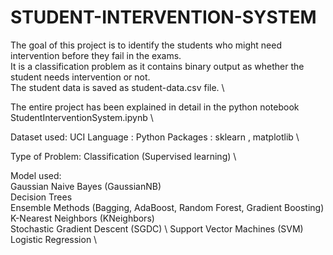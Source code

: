 # STUDENT-INTERVENTION-SYSTEM
The goal of this project is to identify the students who might need intervention before they fail in the exams. \
It is a classification problem as it contains binary output as whether the student needs intervention or not.  \
The student data is saved as student-data.csv file. \


The entire project has been explained in detail in the python notebook StudentInterventionSystem.ipynb \

Dataset used: UCI Language : Python Packages : sklearn , matplotlib \

Type of Problem: Classification (Supervised learning) \

Model used:  \
    Gaussian Naive Bayes (GaussianNB) \
    Decision Trees \
    Ensemble Methods (Bagging, AdaBoost, Random Forest, Gradient Boosting) \
    K-Nearest Neighbors (KNeighbors) \
    Stochastic Gradient Descent (SGDC) \ 
    Support Vector Machines (SVM) \
    Logistic Regression \

